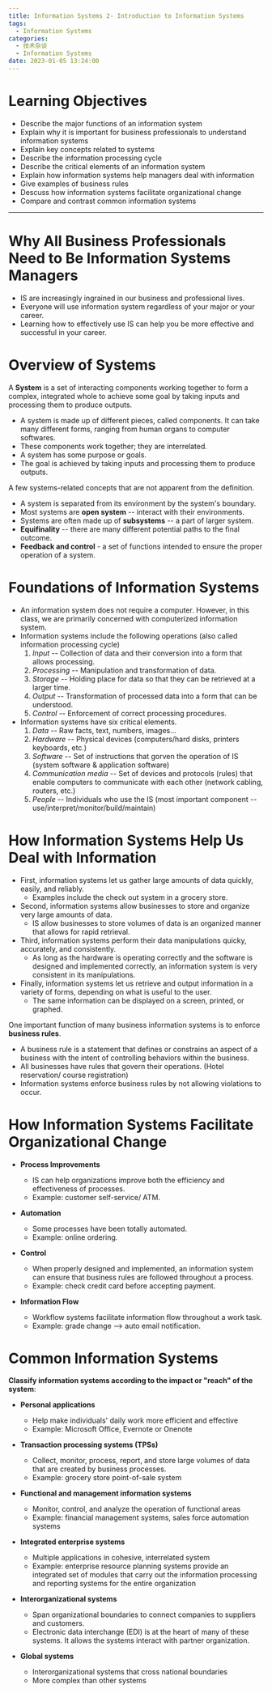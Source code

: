 ```yaml
---
title: Information Systems 2- Introduction to Information Systems
tags:
  - Information Systems
categories:
  - 技术杂谈
  - Information Systems
date: 2023-01-05 13:24:00
---
```


# **Learning Objectives**
+ Describe the major functions of an information system
+ Explain why it is important for business professionals to understand information systems
+ Explain key concepts related to systems
+ Describe the information processing cycle
+ Describe the critical elements of an information system
+ Explain how information systems help managers deal with information
+ Give examples of business rules
+ Descuss how information systems facilitate organizational change
+ Compare and contrast common information systems

<!-- more -->
* * *

# Why All Business Professionals Need to Be Information Systems Managers

+ IS are increasingly ingrained in our business and professional lives.
+ Everyone will use information system regardless of your major or your career.
+ Learning how to effectively use IS can help you be more effective and successful in your career.

# Overview of Systems

A **System** is a set of interacting components working together to form a complex, integrated whole to achieve some goal by taking inputs and processing them to produce outputs.
+ A system is made up of different pieces, called components. It can take many different forms, ranging from human organs to computer softwares.
+ These components work together; they are interrelated.
+ A system has some purpose or goals.
+ The goal is achieved by taking inputs and processing them to produce outputs.

A few systems-related concepts that are not apparent from the definition.
+ A system is separated from its environment by the system's boundary.
+ Most systems are **open system** -- interact with their environments.
+ Systems are often made up of **subsystems** -- a part of larger system.
+ **Equifinality** -- there are many different potential paths to the final outcome.
+ **Feedback and control** - a set of functions intended to ensure the proper operation of a system.

# Foundations of Information Systems
+ An information system does not require a computer. However, in this class, we are primarily concerned with computerized information system.
+ Information systems include the following operations (also called information processing cycle)
	1. *Input* -- Collection of data and their conversion into a form that allows processing.
	2. *Processing* -- Manipulation and transformation of data.
	3. *Storage* -- Holding place for data so that they can be retrieved at a larger time.
	4. *Output* -- Transformation of processed data into a form that can be understood.
	5. *Control* -- Enforcement of correct processing procedures.
+ Information systems have six critical elements.
	1. *Data* -- Raw facts, text, numbers, images...
	2. *Hardware* -- Physical devices (computers/hard disks, printers keyboards, etc.)
	3. *Software* -- Set of instructions that gorven the operation of IS (system software & application software)
	4. *Communication media* -- Set of devices and protocols (rules) that enable computers to communicate with each other (network cabling, routers, etc.)
	5. *People* -- Individuals who use the IS (most important component -- use/interpret/monitor/build/maintain)

# How Information Systems Help Us Deal with Information
+ First, information systems let us gather large amounts of data quickly, easily, and reliably.
	* Examples include the check out system in a grocery store.
+ Second, information systems allow businesses to store and organize very large amounts of data.
	* IS allow businesses to store volumes of data is an organized manner that allows for rapid retrieval.
+ Third, information systems perform their data manipulations quicky, accurately, and consistently.
	* As long as the hardware is operating correctly and the software is designed and implemented correctly, an information system is very consistent in its manipulations.
+ Finally, information systems let us retrieve and output information in a variety of forms, depending on what is useful to the user.
	* The same information can be displayed on a screen, printed, or graphed.

One important function of many business information systems is to enforce **business rules**.

+ A business rule is a statement that defines or constrains an aspect of a business with the intent of controlling behaviors within the business.
+ All businesses have rules that govern their operations. (Hotel reservation/ course registration)
+ Information systems enforce business rules by not allowing violations to occur.

# How Information Systems Facilitate Organizational Change

+ **Process Improvements**

	* IS can help organizations improve both the efficiency and effectiveness of processes.
	* Example: customer self-service/ ATM.

+ **Automation**

	* Some processes have been totally automated.
	* Example: online ordering.

+ **Control**

	* When properly designed and implemented, an information system can ensure that business rules are followed throughout a process.
	* Example: check credit card before accepting payment.

+ **Information Flow**

	* Workflow systems facilitate information flow throughout a work task.
	* Example: grade change --> auto email notification.

# Common Information Systems

**Classify information systems according to the impact or "reach" of the system**:

+ **Personal applications**
	- Help make individuals' daily work more efficient and effective
	- Example: Microsoft Office, Evernote or Onenote

+ **Transaction processing systems (TPSs)**
	- Collect, monitor, process, report, and store large volumes of data that are created by business processes.
	- Example: grocery store point-of-sale system

+ **Functional and management information systems**
	- Monitor, control, and analyze the operation of functional areas
	- Example: financial management systems, sales force automation systems

+ **Integrated enterprise systems**
	- Multiple applications in cohesive, interrelated system
	- Example: enterprise resource planning systems provide an integrated set of modules that carry out the information processing and reporting systems for the entire organization

+ **Interorganizational systems**
	- Span organizational boundaries to connect companies to suppliers and customers.
	- Electronic data interchange (EDI) is at the heart of many of these systems. It allows the systems interact with partner organization.

+ **Global systems**
	- Interorganizational systems that cross national boundaries
	- More complex than other systems